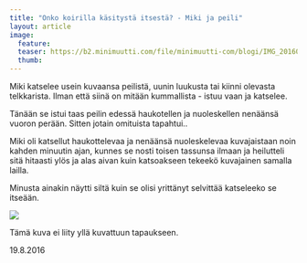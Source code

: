 ```yaml
---
title: "Onko koirilla käsitystä itsestä? - Miki ja peili"
layout: article
image:
  feature:
  teaser: https://b2.minimuutti.com/file/minimuutti-com/blogi/IMG_20160726_101217-245px.jpg
  thumb:
---
```


Miki katselee usein kuvaansa peilistä, uunin luukusta tai kiinni olevasta telkkarista. Ilman että siinä on mitään kummallista - istuu vaan ja katselee.

Tänään se istui taas peilin edessä haukotellen ja nuoleskellen nenäänsä vuoron perään. Sitten jotain omituista tapahtui..

Miki oli katsellut haukottelevaa ja nenäänsä nuoleskelevaa kuvajaistaan noin kahden minuutin ajan, kunnes se nosti toisen tassunsa ilmaan ja heilutteli sitä hitaasti ylös ja alas aivan kuin katsoakseen tekeekö kuvajainen samalla lailla.

Minusta ainakin näytti siltä kuin se olisi yrittänyt selvittää katseleeko se itseään.

[![](https://b2.minimuutti.com/file/minimuutti-com/blogi/IMG_20160726_101217-800px.jpg)](https://dl.dropboxusercontent.com/sh/ea1wtnz7z734o12/AACuKFxAIIkf5uM5E6g1zpjfa/blogi/IMG_20160726_101217.jpg)

Tämä kuva ei liity yllä kuvattuun tapaukseen.

19.8.2016
